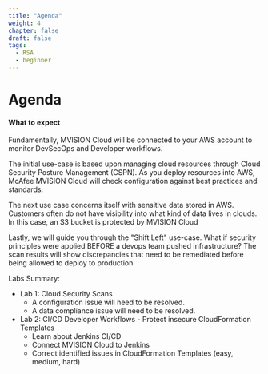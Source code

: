 ```yaml
---
title: "Agenda"
weight: 4
chapter: false
draft: false
tags:
  - RSA
  - beginner
---
```


# Agenda

#### What to expect

Fundamentally, MVISION Cloud will be connected to your AWS account to monitor DevSecOps and Developer workflows. 

The initial use-case is based upon managing cloud resources through Cloud Security Posture Management (CSPN). As you deploy resources into AWS, McAfee MVISION Cloud will check configuration against best practices and standards. 

The next use case concerns itself with sensitive data stored in AWS. Customers often do not have visibility into what kind of data lives in clouds. In this case, an S3 bucket is protected by MVISION Cloud 

Lastly, we will guide you through the "Shift Left" use-case. What if security principles were applied BEFORE a devops team pushed infrastructure? The scan results will show discrepancies that need to be remediated before being allowed to deploy to production. 

Labs Summary: 
- Lab 1: Cloud Security Scans
     - A configuration issue will need to be resolved. 
     - A data compliance issue will need to be resolved. 
- Lab 2:  CI/CD Developer Workflows - Protect insecure CloudFormation Templates
     - Learn about Jenkins CI/CD
     - Connect MVISION Cloud to Jenkins
     - Correct identified issues in CloudFormation Templates (easy, medium, hard) 


